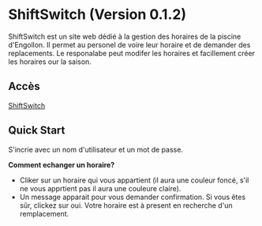 # ShiftSwitch (Version 0.1.2)

ShiftSwitch est un site web dédié à la gestion des horaires de la piscine d'Engollon. Il permet au personel de voire leur horaire et de demander des replacements. 
Le responalabe peut modifer les horaires et facillement créer les horaires our la saison.

## Accès

[ShiftSwitch](https://Engollon.github.io/shiftswitch)

## Quick Start
  S'incrie avec un nom d'utilisateur et un mot de passe.
  
**Comment echanger un horaire?**

- Cliker sur un horaire qui vous appartient (il aura une couleur foncé, s'il ne vous apprtient pas il aura une couleure claire).
- Un message apparait pour vous demander confirmation. Si vous êtes sûr, clickez sur oui. Votre horaire est à present en recherche d'un remplacement.


